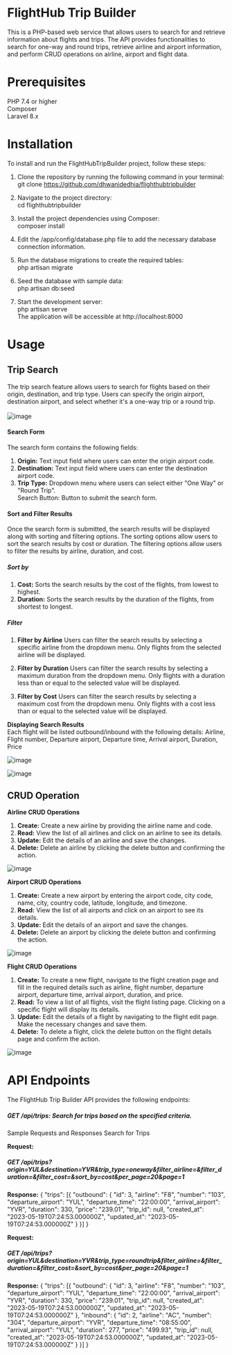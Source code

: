 # FlightHub Trip Builder
This is a PHP-based web service that allows users to search for and retrieve information about flights and trips. The API provides functionalities to search for one-way and round trips, retrieve airline and airport information, and perform CRUD operations on airline, airport and flight data.

# Prerequisites
PHP 7.4 or higher <br>
Composer <br>
Laravel 8.x <br>

# Installation

To install and run the FlightHubTripBuilder project, follow these steps: <br>

1. Clone the repository by running the following command in your terminal: <br>
git clone https://github.com/dhwanidedhia/flighthubtripbuilder

2. Navigate to the project directory: <br>
cd flighthubtripbuilder

3. Install the project dependencies using Composer: <br>
composer install

4. Edit the /app/config/database.php file to add the necessary database connection information.

5. Run the database migrations to create the required tables: <br>
php artisan migrate

6. Seed the database with sample data: <br>
php artisan db:seed

7. Start the development server: <br>
php artisan serve <br>
The application will be accessible at http://localhost:8000

# Usage

## Trip Search <br>
The trip search feature allows users to search for flights based on their origin, destination, and trip type. Users can specify the origin airport, destination airport, and select whether it's a one-way trip or a round trip. <br>
<br>
![image](https://github.com/dhwanidedhia/flighthubtripbuilder/assets/16332681/bfa1cec7-0ace-4a0b-9860-3bbdc80a5bff)

#### Search Form <br>
The search form contains the following fields:
<br>
1. **Origin:** Text input field where users can enter the origin airport code.
2. **Destination:** Text input field where users can enter the destination airport code.
3. **Trip Type:** Dropdown menu where users can select either "One Way" or "Round Trip".
<br>Search Button: Button to submit the search form.

#### Sort and Filter Results
Once the search form is submitted, the search results will be displayed along with sorting and filtering options. The sorting options allow users to sort the search results by cost or duration. The filtering options allow users to filter the results by airline, duration, and cost.

##### Sort by
1. **Cost:** Sorts the search results by the cost of the flights, from lowest to highest.
2. **Duration:** Sorts the search results by the duration of the flights, from shortest to longest.

##### Filter
1. **Filter by Airline**
Users can filter the search results by selecting a specific airline from the dropdown menu. Only flights from the selected airline will be displayed.

2. **Filter by Duration**
Users can filter the search results by selecting a maximum duration from the dropdown menu. Only flights with a duration less than or equal to the selected value will be displayed.

3. **Filter by Cost**
Users can filter the search results by selecting a maximum cost from the dropdown menu. Only flights with a cost less than or equal to the selected value will be displayed.

**Displaying Search Results** <br>
Each flight will be listed outbound/inbound with the following details:
Airline, Flight number, Departure airport, Departure time, Arrival airport, Duration, Price

![image](https://github.com/dhwanidedhia/flighthubtripbuilder/assets/16332681/ff011cce-7eeb-4a04-ab10-48b1eabf2dbc)

![image](https://github.com/dhwanidedhia/flighthubtripbuilder/assets/16332681/96b06452-ff55-4d9a-b334-b2da74793f0c)

## CRUD Operation <br>

**Airline CRUD Operations**
1. **Create:** Create a new airline by providing the airline name and code.
2. **Read:** View the list of all airlines and click on an airline to see its details.
3. **Update:** Edit the details of an airline and save the changes.
4. **Delete:** Delete an airline by clicking the delete button and confirming the action.

![image](https://github.com/dhwanidedhia/flighthubtripbuilder/assets/16332681/619ec20c-42fc-432f-a110-75cef095e53d)

**Airport CRUD Operations**
1. **Create:** Create a new airport by entering the airport code, city code, name, city, country code, latitude, longitude, and timezone.
2. **Read:** View the list of all airports and click on an airport to see its details.
3. **Update:** Edit the details of an airport and save the changes.
4. **Delete:** Delete an airport by clicking the delete button and confirming the action.

![image](https://github.com/dhwanidedhia/flighthubtripbuilder/assets/16332681/6cedbb21-cd73-4596-a06a-6f77cc894ab1)

**Flight CRUD Operations** <br>
1. **Create:** To create a new flight, navigate to the flight creation page and fill in the required details such as airline, flight number, departure airport, departure time, arrival airport, duration, and price. <br>
2. **Read:** To view a list of all flights, visit the flight listing page. Clicking on a specific flight will display its details. <br>
3. **Update:** Edit the details of a flight by navigating to the flight edit page. Make the necessary changes and save them. <br>
4. **Delete:** To delete a flight, click the delete button on the flight details page and confirm the action.

![image](https://github.com/dhwanidedhia/flighthubtripbuilder/assets/16332681/b6e4f090-33ec-45a1-b0e0-35153043ab47)


# API Endpoints
The FlightHub Trip Builder API provides the following endpoints:

##### GET /api/trips: Search for trips based on the specified criteria.

Sample Requests and Responses
Search for Trips

**Request:**
##### GET /api/trips?origin=YUL&destination=YVR&trip_type=oneway&filter_airline=&filter_duration=&filter_cost=&sort_by=cost&per_page=20&page=1
**Response:**
{
	"trips": [{
		"outbound": {
			"id": 3,
			"airline": "F8",
			"number": "103",
			"departure_airport": "YUL",
			"departure_time": "22:00:00",
			"arrival_airport": "YVR",
			"duration": 330,
			"price": "239.01",
			"trip_id": null,
			"created_at": "2023-05-19T07:24:53.000000Z",
			"updated_at": "2023-05-19T07:24:53.000000Z"
		}
	}]
}


**Request:**
##### GET /api/trips?origin=YUL&destination=YVR&trip_type=roundtrip&filter_airline=&filter_duration=&filter_cost=&sort_by=cost&per_page=20&page=1

**Response:**
{
	"trips": [{
		"outbound": {
			"id": 3,
			"airline": "F8",
			"number": "103",
			"departure_airport": "YUL",
			"departure_time": "22:00:00",
			"arrival_airport": "YVR",
			"duration": 330,
			"price": "239.01",
			"trip_id": null,
			"created_at": "2023-05-19T07:24:53.000000Z",
			"updated_at": "2023-05-19T07:24:53.000000Z"
		},
		"inbound": {
			"id": 2,
			"airline": "AC",
			"number": "304",
			"departure_airport": "YVR",
			"departure_time": "08:55:00",
			"arrival_airport": "YUL",
			"duration": 277,
			"price": "499.93",
			"trip_id": null,
			"created_at": "2023-05-19T07:24:53.000000Z",
			"updated_at": "2023-05-19T07:24:53.000000Z"
		}
	}]
}



